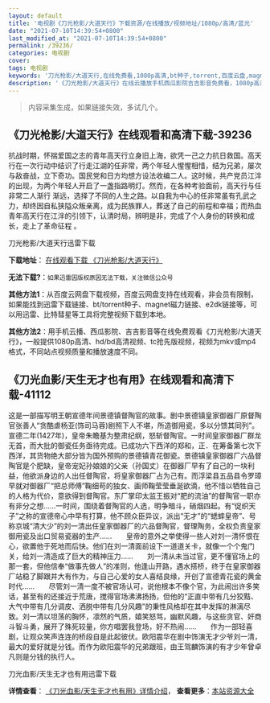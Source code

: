 ```yaml
---
layout: default
title: '电视剧《刀光枪影/大道天行》下载资源/在线播放/视频地址/1080p/高清/蓝光'
date: "2021-07-10T14:39:54+0800"
last_modified_at: "2021-07-10T14:39:54+0800"
permalink: /39236/
categories: 电视剧
cover:
tags: 电视剧
keywords: '刀光枪影/大道天行,在线免费看,1080p高清,bt种子,torrent,百度云盘,magnet,磁力链,迅雷下载资源'
description: '《刀光枪影/大道天行》在线云播放手机西瓜影院吉吉影音免费看，1080p高清bd/hd未删减完整版和tc抢先枪版，mkv/mp4格式，附带bt/torrent种子、magnet/磁力链、百度云盘、网盘资源迅雷下载链接'
---
```


>内容采集生成，如果链接失效，多试几个。


## 《刀光枪影/大道天行》在线观看和高清下载-39236

抗战时期，怀揣爱国之志的青年高天行立身旧上海，欲凭一己之力抗日救国。高天行在一次行动中结识了行走江湖的任非常，两个年轻人惺惺相惜，结为兄弟，屡次与敌奋战，立下奇功。国民党和日方均想方设法收编二人。这时候，共产党员江泮的出现，为两个年轻人开启了一盏指路明灯。然而，在各种考验面前，高天行与任非常二人渐行 渐远，选择了不同的人生之路。以自我为中心的任非常虽有孔武之力，却终因自私狭隘众叛亲离，成为民族罪人，葬送了自己的前程和幸福；而热血青年高天行在江泮的引领下，认清时局，辨明是非，完成了个人身份的转换和成长，走上了革命征程 。<!---剧情end--->


刀光枪影/大道天行迅雷下载

**下载地址**： [在线观看下载 《刀光枪影/大道天行》](https://www.993dy.com//vod-detail-id-13104.html) 


**无法下载?**：`如果迅雷因版权原因无法下载，关注微信公众号 `

**其他方法1**：从百度云网盘下载视频，百度云网盘支持在线观看，非会员有限制，如果能找到迅雷下载链接、bt/torrent种子、magnet磁力链接、e2dk链接等，可以用迅雷、比特彗星等工具将完整视频下载到本地。

**其他方法2**：用手机云播、西瓜影院、吉吉影音等在线免费观看《刀光枪影/大道天行》，一般提供1080p高清、hd/bd高清视频、tc抢先版视频，视频为mkv或mp4格式，不同站点视频质量和播放速度不同。


## 《刀光血影/天生无才也有用》在线观看和高清下载-41112

这是一部描写明王朝宣德年间景德镇督陶官的故事。剧中景德镇皇家御器厂原督陶官张善人“贪酷虐杨亚(饰司马蓉)剧照下人不堪，所造御用瓷，多以分馈其同列”。宣德二年(1427年)，皇帝朱瞻基为整肃纪纲，怒斩督陶官。一时间皇家御器厂群龙无首，而大批的御瓷任务亟待完成。已成功六下西洋的郑和，正．在筹备第七次下西洋，其货物绝大部分皆为国外预购的景德镇青花御瓷。景德镇皇家御器厂六品督陶官是个肥缺，皇帝宠妃孙娘娘的父亲（孙国丈）在御器厂早有了自己的一块利益，他欲派身边的人出任督陶官，将皇家御器厂占为己有。而浮梁县五品县令罗璋早就对御器厂“把总师傅&rdquo;鞠细苟的独女、画师鞠莹莹垂涎欲滴，他不惜以牺牲自己的人格为代价，意欲得到督陶官。东厂掌印太监王振对“肥的流油”的督陶官一职亦有非分之想&hellip;…一时间，围绕着督陶官的人选，明争暗斗，硝烟四起。有“促织天子”之称的宣德帝心中早有打算，他不顾众臣异议，派出&ldquo;无才”的&ldquo;蟋蟀皇帝”、号称京城&ldquo;清大少&rdquo;的刘一清出任皇家御器厂的六品督陶官，督理陶务，全权负责皇家御用瓷及出口贸易瓷器的生产&hellip;…　　皇帝的意外之举使得一些人对刘一清怀恨在心，欲置他于死地而后快。他们在刘一清面前设下一道道关卡，就像一个个鬼门关，给刘一清造成了巨大的精神压力……　　刘一清从未当过官，更不懂官场上的那一套，但他信奉“做事先做人&rdquo;的准则，他逢山开路，遇水搭桥，终于在皇家御器厂站稳了脚跟并大有作为，与自己心爱的女人喜结良缘，开创了宣德青花瓷的黄金时代……　　尽管刘一清一度不被官场认可，说他根本不像个官，为此闹出许多笑话，甚至有的还接近于荒唐，搅得官场沸沸扬扬，但他的&ldquo;正直中带有几分狡黠、大气中带有几分调皮、洒脱中带有几分风趣”的秉性风格却在其中发挥的淋漓尽致。刘一清以坦荡的胸怀，凛然的气质，嬉笑怒骂，幽默风趣，与这些贪官、奸商斗智斗勇，展开了殊死较量，你方唱罢我登场，好不热闹……　　作为一部轻喜剧，让观众笑声连连的桥段自是此起彼伏。欧阳震华在剧中饰演无才少爷刘一清，最大的爱好就是分钱。而作为欧阳震华的兄弟跟班，由王驾麟饰演的有才少年曾卓凡则是分钱的执行人。


刀光血影/天生无才也有用迅雷下载

**详情查看**： [《刀光血影/天生无才也有用》详情介绍](/movie/41112/)， **查看更多**：[本站资源大全](/movie/t/all/)

